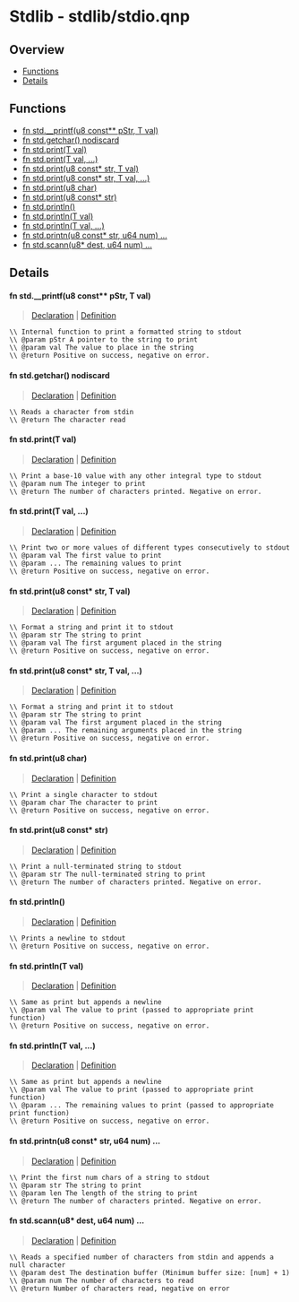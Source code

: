 
# Stdlib - stdlib/stdio.qnp

## Overview
 - [Functions](#functions)
 - [Details](#details)


## Functions
 - [fn<i32> std.__printf(u8 const** pStr, T val)](#ref_9e55373226c408a8f1a33aa7781a9834)
 - [fn<u8> std.getchar() nodiscard](#ref_76fecaf8690d625128fa68de74fb70d6)
 - [fn<i32> std.print(T val)](#ref_5e90ae8ead38dbc4fcd1edcb2be5e7d7)
 - [fn<i32> std.print(T val, ...)](#ref_68aec80a9e5833d230a8849f2df2c43e)
 - [fn<i32> std.print(u8 const* str, T val)](#ref_6f00e9291184bafebca4b31fd992b254)
 - [fn<i32> std.print(u8 const* str, T val, ...)](#ref_7c293607a0300b2a99766ad66e56d6ae)
 - [fn<i32> std.print(u8 char)](#ref_a388b9205001ba95d248317a25957212)
 - [fn<i32> std.print(u8 const* str)](#ref_2c377c9449edfe997008ebae6a89c01c)
 - [fn<i32> std.println()](#ref_bd854160adb0b0a08885584935647bbc)
 - [fn<i32> std.println(T val)](#ref_4019b91603231e7750e0af50b6bef839)
 - [fn<i32> std.println(T val, ...)](#ref_15a7fcd0413f35afd0aad40c323781d9)
 - [fn<i32> std.printn(u8 const* str, u64 num) ...](#ref_547043127b25e8f522a331d71189b4a3)
 - [fn<i32> std.scann(u8* dest, u64 num) ...](#ref_0d124b96487848ab4d7d56f75e0cd43a)

## Details
#### <a id="ref_9e55373226c408a8f1a33aa7781a9834"/>fn<i32> std.__printf(u8 const** pStr, T val)
> [Declaration](/stdlib/stdio.qnp?plain=1#L51) | [Definition](/stdlib/stdio.qnp?plain=1#L107)
```qinp
\\ Internal function to print a formatted string to stdout
\\ @param pStr A pointer to the string to print
\\ @param val The value to place in the string
\\ @return Positive on success, negative on error.
```
#### <a id="ref_76fecaf8690d625128fa68de74fb70d6"/>fn<u8> std.getchar() nodiscard
> [Declaration](/stdlib/stdio.qnp?plain=1#L70) | [Definition](/stdlib/stdio.qnp?plain=1#L135)
```qinp
\\ Reads a character from stdin
\\ @return The character read
```
#### <a id="ref_5e90ae8ead38dbc4fcd1edcb2be5e7d7"/>fn<i32> std.print(T val)
> [Declaration](/stdlib/stdio.qnp?plain=1#L26) | [Definition](/stdlib/stdio.qnp?plain=1#L88)
```qinp
\\ Print a base-10 value with any other integral type to stdout
\\ @param num The integer to print
\\ @return The number of characters printed. Negative on error.
```
#### <a id="ref_68aec80a9e5833d230a8849f2df2c43e"/>fn<i32> std.print(T val, ...)
> [Declaration](/stdlib/stdio.qnp?plain=1#L32) | [Definition](/stdlib/stdio.qnp?plain=1#L92)
```qinp
\\ Print two or more values of different types consecutively to stdout
\\ @param val The first value to print
\\ @param ... The remaining values to print
\\ @return Positive on success, negative on error.
```
#### <a id="ref_6f00e9291184bafebca4b31fd992b254"/>fn<i32> std.print(u8 const* str, T val)
> [Declaration](/stdlib/stdio.qnp?plain=1#L38) | [Definition](/stdlib/stdio.qnp?plain=1#L97)
```qinp
\\ Format a string and print it to stdout
\\ @param str The string to print
\\ @param val The first argument placed in the string
\\ @return Positive on success, negative on error.
```
#### <a id="ref_7c293607a0300b2a99766ad66e56d6ae"/>fn<i32> std.print(u8 const* str, T val, ...)
> [Declaration](/stdlib/stdio.qnp?plain=1#L45) | [Definition](/stdlib/stdio.qnp?plain=1#L102)
```qinp
\\ Format a string and print it to stdout
\\ @param str The string to print
\\ @param val The first argument placed in the string
\\ @param ... The remaining arguments placed in the string
\\ @return Positive on success, negative on error.
```
#### <a id="ref_a388b9205001ba95d248317a25957212"/>fn<i32> std.print(u8 char)
> [Declaration](/stdlib/stdio.qnp?plain=1#L21) | [Definition](/stdlib/stdio.qnp?plain=1#L85)
```qinp
\\ Print a single character to stdout
\\ @param char The character to print
\\ @return Positive on success, negative on error.
```
#### <a id="ref_2c377c9449edfe997008ebae6a89c01c"/>fn<i32> std.print(u8 const* str)
> [Declaration](/stdlib/stdio.qnp?plain=1#L16) | [Definition](/stdlib/stdio.qnp?plain=1#L82)
```qinp
\\ Print a null-terminated string to stdout
\\ @param str The null-terminated string to print
\\ @return The number of characters printed. Negative on error.
```
#### <a id="ref_bd854160adb0b0a08885584935647bbc"/>fn<i32> std.println()
> [Declaration](/stdlib/stdio.qnp?plain=1#L55) | [Definition](/stdlib/stdio.qnp?plain=1#L121)
```qinp
\\ Prints a newline to stdout
\\ @return Positive on success, negative on error.
```
#### <a id="ref_4019b91603231e7750e0af50b6bef839"/>fn<i32> std.println(T val)
> [Declaration](/stdlib/stdio.qnp?plain=1#L60) | [Definition](/stdlib/stdio.qnp?plain=1#L125)
```qinp
\\ Same as print but appends a newline
\\ @param val The value to print (passed to appropriate print function)
\\ @return Positive on success, negative on error.
```
#### <a id="ref_15a7fcd0413f35afd0aad40c323781d9"/>fn<i32> std.println(T val, ...)
> [Declaration](/stdlib/stdio.qnp?plain=1#L66) | [Definition](/stdlib/stdio.qnp?plain=1#L130)
```qinp
\\ Same as print but appends a newline
\\ @param val The value to print (passed to appropriate print function)
\\ @param ... The remaining values to print (passed to appropriate print function)
\\ @return Positive on success, negative on error.
```
#### <a id="ref_547043127b25e8f522a331d71189b4a3"/>fn<i32> std.printn(u8 const* str, u64 num) ...
> [Declaration](/stdlib/stdio.qnp?plain=1#L11) | [Definition](/stdlib/platform/linux/stdio.qnp?plain=1#L15)
```qinp
\\ Print the first num chars of a string to stdout
\\ @param str The string to print
\\ @param len The length of the string to print
\\ @return The number of characters printed. Negative on error.
```
#### <a id="ref_0d124b96487848ab4d7d56f75e0cd43a"/>fn<i32> std.scann(u8* dest, u64 num) ...
> [Declaration](/stdlib/stdio.qnp?plain=1#L76) | [Definition](/stdlib/platform/linux/stdio.qnp?plain=1#L18)
```qinp
\\ Reads a specified number of characters from stdin and appends a null character
\\ @param dest The destination buffer (Minimum buffer size: [num] + 1)
\\ @param num The number of characters to read
\\ @return Number of characters read, negative on error
```

